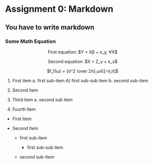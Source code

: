 # Assignment 0: Markdown
## You have to write markdown
### Some Math Equation
<p align="center">
First equation: $Y = X&beta; + &epsilon;_y, &forall;X$
</p>
<p align="center">
Second equation: $X = Z_&gamma; + &epsilon;_x$
</p>
<p align="center">
$f_1(&omega;) = {&sigma;^2 \over 2&pi;},&omega;&in;[-&pi;,&pi;]$
</p>

1. First item a. first sub-item A) first sub-sub item b. second sub-item

2. Second item

3. Third item
    a. second sub item
    
4. Fourth Item

* First Item

* Second Item

    * first sub-item

        * first sub-sub item
        
    * second sub-item
